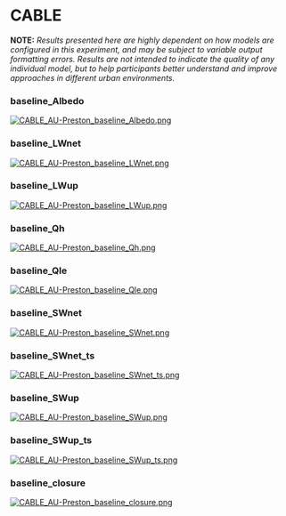# CABLE

**NOTE:** *Results presented here are highly dependent on how models are configured in this experiment, and may be subject to variable output formatting errors. Results are not intended to indicate the quality of any individual model, but to help participants better understand and improve approaches in different urban environments.*

### baseline_Albedo
[![CABLE_AU-Preston_baseline_Albedo.png](CABLE_AU-Preston_baseline_Albedo.png)](CABLE_AU-Preston_baseline_Albedo.png.png)

### baseline_LWnet
[![CABLE_AU-Preston_baseline_LWnet.png](CABLE_AU-Preston_baseline_LWnet.png)](CABLE_AU-Preston_baseline_LWnet.png.png)

### baseline_LWup
[![CABLE_AU-Preston_baseline_LWup.png](CABLE_AU-Preston_baseline_LWup.png)](CABLE_AU-Preston_baseline_LWup.png.png)

### baseline_Qh
[![CABLE_AU-Preston_baseline_Qh.png](CABLE_AU-Preston_baseline_Qh.png)](CABLE_AU-Preston_baseline_Qh.png.png)

### baseline_Qle
[![CABLE_AU-Preston_baseline_Qle.png](CABLE_AU-Preston_baseline_Qle.png)](CABLE_AU-Preston_baseline_Qle.png.png)

### baseline_SWnet
[![CABLE_AU-Preston_baseline_SWnet.png](CABLE_AU-Preston_baseline_SWnet.png)](CABLE_AU-Preston_baseline_SWnet.png.png)

### baseline_SWnet_ts
[![CABLE_AU-Preston_baseline_SWnet_ts.png](CABLE_AU-Preston_baseline_SWnet_ts.png)](CABLE_AU-Preston_baseline_SWnet_ts.png.png)

### baseline_SWup
[![CABLE_AU-Preston_baseline_SWup.png](CABLE_AU-Preston_baseline_SWup.png)](CABLE_AU-Preston_baseline_SWup.png.png)

### baseline_SWup_ts
[![CABLE_AU-Preston_baseline_SWup_ts.png](CABLE_AU-Preston_baseline_SWup_ts.png)](CABLE_AU-Preston_baseline_SWup_ts.png.png)

### baseline_closure
[![CABLE_AU-Preston_baseline_closure.png](CABLE_AU-Preston_baseline_closure.png)](CABLE_AU-Preston_baseline_closure.png.png)


